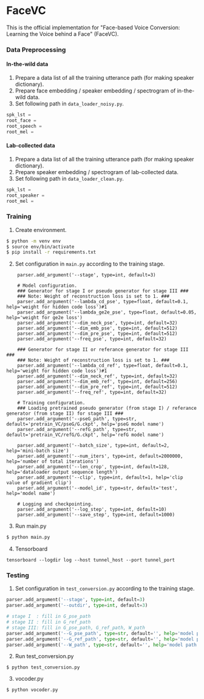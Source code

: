 # FaceVC

This is the official implementation for "Face-based Voice Conversion: Learning the Voice behind a Face" (FaceVC).

### Data Preprocessing
#### In-the-wild data
1. Prepare a data list of all the training utterance path (for making speaker dictionary).
2. Prepare face embedding / speaker embedding / spectrogram of in-the-wild data.
3. Set following path in ```data_loader_noisy.py```.
```python
spk_lst = 
root_face = 
root_speech = 
root_mel = 
```
#### Lab-collected data
1. Prepare a data list of all the training utterance path (for making speaker dictionary).
2. Prepare speaker embedding / spectrogram of lab-collected data.
3. Set following path in ```data_loader_clean.py```.
```python
spk_lst = 
root_speaker =
root_mel = 
```


### Training
1. Create environment.
```bash
$ python -m venv env
$ source env/bin/activate
$ pip install -r requirements.txt
```
2. Set configuration in ```main.py``` according to the training stage.
```python3
    parser.add_argument('--stage', type=int, default=3)

    # Model configuration.
    ### Generator for stage I or pseudo generator for stage III ###
    ### Note: Weight of reconstruction loss is set to 1. ###
    parser.add_argument('--lambda_cd_pse', type=float, default=0.1, help='weight for hidden code loss')#1
    parser.add_argument('--lambda_ge2e_pse', type=float, default=0.05, help='weight for ge2e loss')
    parser.add_argument('--dim_neck_pse', type=int, default=32)
    parser.add_argument('--dim_emb_pse', type=int, default=512)
    parser.add_argument('--dim_pre_pse', type=int, default=512)
    parser.add_argument('--freq_pse', type=int, default=32)

    ### Generator for stage II or referance generator for stage III ###
    ### Note: Weight of reconstruction loss is set to 1. ###
    parser.add_argument('--lambda_cd_ref', type=float, default=0.1, help='weight for hidden code loss')#1
    parser.add_argument('--dim_neck_ref', type=int, default=32)
    parser.add_argument('--dim_emb_ref', type=int, default=256)
    parser.add_argument('--dim_pre_ref', type=int, default=512)
    parser.add_argument('--freq_ref', type=int, default=32)

    # Training configuration.
    ### Loading pretrained pseudo generator (from stage I) / referance generator (from stage II) for stage III ###
    parser.add_argument('--pseG_path', type=str, default='pretrain_VC/pseG/G.ckpt', help='pseG model name')
    parser.add_argument('--refG_path', type=str, default='pretrain_VC/refG/G.ckpt', help='refG model name')

    parser.add_argument('--batch_size', type=int, default=2, help='mini-batch size')
    parser.add_argument('--num_iters', type=int, default=2000000, help='number of total iterations')
    parser.add_argument('--len_crop', type=int, default=128, help='dataloader output sequence length')
    parser.add_argument('--clip', type=int, default=1, help='clip value of gradient clip')
    parser.add_argument('--model_id', type=str, default='test', help='model name')
    
    # Logging and checkpointing.
    parser.add_argument('--log_step', type=int, default=10)
    parser.add_argument('--save_step', type=int, default=1000)
```

3. Run main.py
```bash
$ python main.py
```

4. Tensorboard
```
tensorboard --logdir log --host tunnel_host --port tunnel_port
```

### Testing
1. Set configuration in ```test_conversion.py``` according to the training stage.
```python
parser.add_argument('--stage', type=int, default=3)
parser.add_argument('--outdir', type=int, default=3)

# stage I  : fill in G_pse_path
# stage II : fill in G_ref_path
# stage III: fill in G_pse_path, G_ref_path, W_path
parser.add_argument('--G_pse_path', type=str, default='', help='model path')
parser.add_argument('--G_ref_path', type=str, default='', help='model path')
parser.add_argument('--W_path', type=str, default='', help='model path')
```

2. Run test_conversion.py
```
$ python test_conversion.py
```

3. vocoder.py
```
$ python vocoder.py
```
